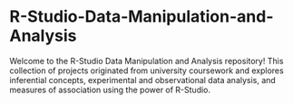 # R-Studio-Data-Manipulation-and-Analysis
Welcome to the R-Studio Data Manipulation and Analysis repository! This collection of projects originated from university coursework and explores inferential concepts, experimental and observational data analysis, and measures of association using the power of R-Studio.
